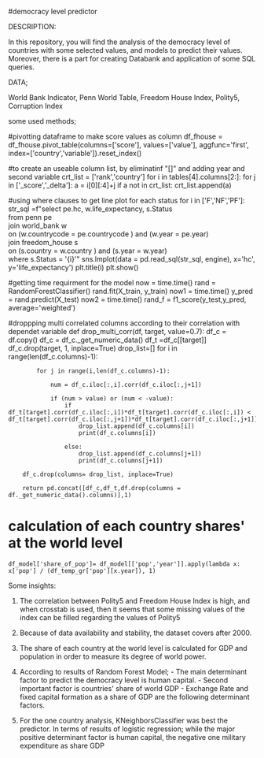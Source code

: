 #democracy level predictor


DESCRIPTION:

In this repository, you will find the analysis of the democracy level of countries with some selected values, and models to predict their values. Moreover, there is a part for creating Databank and application of some SQL queries.


DATA;

World Bank Indicator, Penn World Table, Freedom House Index, Polity5, Corruption Index

some used methods;

#pivotting dataframe to make score values as column
    df_fhouse = df_fhouse.pivot_table(columns=['score'], values=['value'], aggfunc='first', index=['country','variable']).reset_index()

#to create an useable column list, by eliminatinf "[]" and adding year and second variable 
    crt_list = ['rank','country']
    for i in tables[4].columns[2:]:
        for j in ['_score','_delta']:
            a = i[0][:4]+j
            if a not in crt_list:
                crt_list.append(a)

#using where clauses to get line plot for each status
    for i in ['F','NF','PF']:
        str_sql =f"select pe.hc, w.life_expectancy, s.Status \
        from penn pe \
        join world_bank w\
        on (w.countrycode = pe.countrycode ) and (w.year = pe.year)\
        join freedom_house s\
        on (s.country = w.country ) and (s.year = w.year)\
        where s.Status = '{i}'"
        sns.lmplot(data = pd.read_sql(str_sql, engine), x='hc', y='life_expectancy')
        plt.title(i)
        plt.show()

#getting time requirment for the model
        now = time.time()
        rand = RandomForestClassifier()
        rand.fit(X_train, y_train)
        now1 = time.time()
        y_pred = rand.predict(X_test)
        now2 = time.time()
        rand_f = f1_score(y_test,y_pred, average='weighted')

#droppping multi correlated columns according to their correlation with dependet variable
    def drop_multi_corr(df, target, value=0.7):
        df_c = df.copy()
        df_c = df_c._get_numeric_data()
        df_t =df_c[[target]]
        df_c.drop(target, 1, inplace=True)
        drop_list=[]
        for i in range(len(df_c.columns)-1):
            
            for j in range(i,len(df_c.columns)-1):
                 
                num = df_c.iloc[:,i].corr(df_c.iloc[:,j+1])

                if (num > value) or (num < -value):
                    if df_t[target].corr(df_c.iloc[:,i])*df_t[target].corr(df_c.iloc[:,i]) < df_t[target].corr(df_c.iloc[:,j+1])*df_t[target].corr(df_c.iloc[:,j+1]):
                        drop_list.append(df_c.columns[i])
                        print(df_c.columns[i])

                    else:
                        drop_list.append(df_c.columns[j+1])
                        print(df_c.columns[j+1])

        df_c.drop(columns= drop_list, inplace=True)
        
        return pd.concat([df_c,df_t,df.drop(columns = df._get_numeric_data().columns)],1)


# calculation of each country shares' at the world level
    df_model['share_of_pop']= df_model[['pop','year']].apply(lambda x: x['pop'] / (df_temp_gr['pop'][x.year]), 1)

Some insights:

1. The correlation between Polity5 and Freedom House Index is high, and when crosstab is used, then it seems that some missing values of the index can be filled regarding the values of Polity5

2. Because of data availability and stability, the dataset covers after 2000. 

3. The share of each country at the world level is calculated for GDP and population in order to measure its degree of world power.

4. According to results of Random Forest Model;
            - The main determinant factor to predict the democracy level is human capital. 
            - Second important factor is countries' share of world GDP
            - Exchange Rate and fixed capital formation as a share of GDP are the following determinant factors. 

5. For the one country analysis, KNeighborsClassifier was best the predictor. In terms of results of logistic regression; while the major positive determinant factor is human capital, the negative one  military expenditure as share GDP







